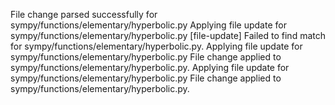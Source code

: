 File change parsed successfully for sympy/functions/elementary/hyperbolic.py
Applying file update for sympy/functions/elementary/hyperbolic.py
[file-update] Failed to find match for sympy/functions/elementary/hyperbolic.py.
Applying file update for sympy/functions/elementary/hyperbolic.py
File change applied to sympy/functions/elementary/hyperbolic.py.
Applying file update for sympy/functions/elementary/hyperbolic.py
File change applied to sympy/functions/elementary/hyperbolic.py.
